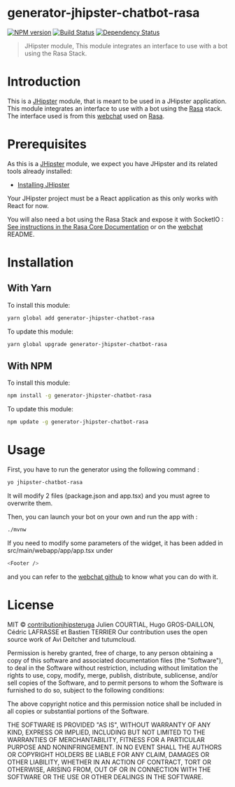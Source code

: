 # generator-jhipster-chatbot-rasa
[![NPM version][npm-image]][npm-url] [![Build Status][travis-image]][travis-url] [![Dependency Status][daviddm-image]][daviddm-url]
> JHipster module, This module integrates an interface to use with a bot using the Rasa Stack.

# Introduction

This is a [JHipster](http://jhipster.github.io/) module, that is meant to be used in a JHipster application. This module integrates an interface to use with a bot using the [Rasa](https://rasa.com/) stack. The interface used is from this [webchat](https://github.com/mrbot-ai/rasa-webchat) used on [Rasa](https://rasa.com/).

# Prerequisites

As this is a [JHipster](http://jhipster.github.io/) module, we expect you have JHipster and its related tools already installed:

- [Installing JHipster](https://jhipster.github.io/installation.html)

Your JHipster project must be a React application as this only works with React for now.

You will also need a bot using the Rasa Stack and expose it with SocketIO : [See instructions in the Rasa Core Documentation](https://rasa.com/docs/core/connectors/#socketio-connector) or on the [webchat](https://github.com/mrbot-ai/rasa-webchat) README.

# Installation

## With Yarn

To install this module:

```bash
yarn global add generator-jhipster-chatbot-rasa
```

To update this module:

```bash
yarn global upgrade generator-jhipster-chatbot-rasa
```

## With NPM

To install this module:

```bash
npm install -g generator-jhipster-chatbot-rasa
```

To update this module:

```bash
npm update -g generator-jhipster-chatbot-rasa
```

# Usage

First, you have to run the generator using the following command :

```bash
yo jhipster-chatbot-rasa
```

It will modify 2 files (package.json and app.tsx) and you must agree to overwrite them.

Then, you can launch your bot on your own and run the app with :
```bash
./mvnw
```

If you need to modify some parameters of the widget, it has been added in src/main/webapp/app/app.tsx under 
```bash
<Footer />
```
and you can refer to the [webchat github](https://github.com/mrbot-ai/rasa-webchat) to know what you can do with it.

# License

MIT © [contributionjhipsteruga](github.com/contribution-jhipster-uga)
Julien COURTIAL, Hugo GROS-DAILLON, Cédric LAFRASSE et Bastien TERRIER
Our contribution uses the open source work of Avi Deitcher and tutumcloud.

Permission is hereby granted, free of charge, to any person obtaining a copy of this software and associated documentation files (the "Software"), to deal in the Software without restriction, including without limitation the rights to use, copy, modify, merge, publish, distribute, sublicense, and/or sell copies of the Software, and to permit persons to whom the Software is furnished to do so, subject to the following conditions:

The above copyright notice and this permission notice shall be included in all copies or substantial portions of the Software.

THE SOFTWARE IS PROVIDED "AS IS", WITHOUT WARRANTY OF ANY KIND, EXPRESS OR IMPLIED, INCLUDING BUT NOT LIMITED TO THE WARRANTIES OF MERCHANTABILITY, FITNESS FOR A PARTICULAR PURPOSE AND NONINFRINGEMENT. IN NO EVENT SHALL THE AUTHORS OR COPYRIGHT HOLDERS BE LIABLE FOR ANY CLAIM, DAMAGES OR OTHER LIABILITY, WHETHER IN AN ACTION OF CONTRACT, TORT OR OTHERWISE, ARISING FROM, OUT OF OR IN CONNECTION WITH THE SOFTWARE OR THE USE OR OTHER DEALINGS IN THE SOFTWARE.

[npm-image]: https://img.shields.io/npm/v/generator-jhipster-chatbot-rasa.svg
[npm-url]: https://npmjs.org/package/generator-jhipster-chatbot-rasa
[travis-image]: https://travis-ci.org/contributionjhipsteruga/generator-jhipster-chatbot-rasa.svg?branch=master
[travis-url]: https://travis-ci.org/contributionjhipsteruga/generator-jhipster-chatbot-rasa
[daviddm-image]: https://david-dm.org/contributionjhipsteruga/generator-jhipster-chatbot-rasa.svg?theme=shields.io
[daviddm-url]: https://david-dm.org/contributionjhipsteruga/generator-jhipster-chatbot-rasa
